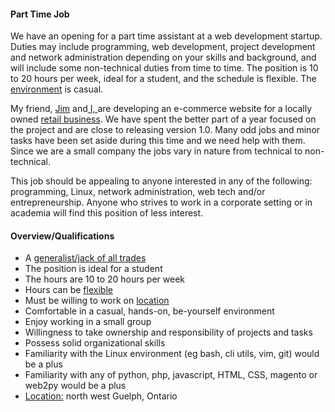 #### Part Time Job
We have an opening for a part time assistant at a web development
startup. Duties may include programming, web development, project
development and network administration depending on your skills and
background, and will include some non-technical duties from time to
time. The position is 10 to 20 hours per week, ideal for a student, and
the schedule is flexible. The [environment](/about/environment.html) is
casual.

My friend, [Jim](/about/jimk.html) and[ I, ](/about/steve.html)are
developing an e-commerce website for a locally owned [retail
business](http://ellwoodepps.com).  We have spent the better part of a
year focused on the project and are close to releasing version 1.0. Many
odd jobs and minor tasks have been set aside during this time and we
need help with them. Since we are a small company the jobs vary in
nature from technical to non-technical.

This job should be appealing to anyone interested in any of the
following: programming, Linux, network administration, web tech and/or
entrepreneurship. Anyone who strives to work in a corporate setting or
in academia will find this position of less interest.

#### Overview/Qualifications
* A [generalist/jack of all trades](/questions.html#duties)
* The position is ideal for a student
* The hours are 10 to 20 hours per week
* Hours can be [flexible](/questions.html#flexible)
* Must be willing to work on [location](/questions.html#local)
* Comfortable in a casual, hands-on, be-yourself environment
* Enjoy working in a small group
* Willingness to take ownership and responsibility of projects and tasks
* Possess solid organizational skills
* Familiarity with the Linux environment (eg bash, cli utils, vim, git)
  would be a plus
* Familiarity with any of python, php, javascript, HTML, CSS, magento or web2py
  would be a plus
* [Location:](/questions.html#address) north west Guelph, Ontario
